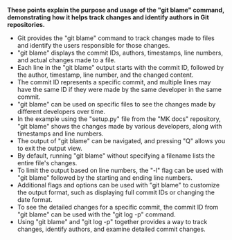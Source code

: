 **These points explain the purpose and usage of the "git blame" command, demonstrating how it helps track changes and identify authors in Git repositories.**

- Git provides the "git blame" command to track changes made to files and identify the users responsible for those changes.
- "git blame" displays the commit IDs, authors, timestamps, line numbers, and actual changes made to a file.
- Each line in the "git blame" output starts with the commit ID, followed by the author, timestamp, line number, and the changed content.
- The commit ID represents a specific commit, and multiple lines may have the same ID if they were made by the same developer in the same commit.
- "git blame" can be used on specific files to see the changes made by different developers over time.
- In the example using the "setup.py" file from the "MK docs" repository, "git blame" shows the changes made by various developers, along with timestamps and line numbers.
- The output of "git blame" can be navigated, and pressing "Q" allows you to exit the output view.
- By default, running "git blame" without specifying a filename lists the entire file's changes.
- To limit the output based on line numbers, the "-l" flag can be used with "git blame" followed by the starting and ending line numbers.
- Additional flags and options can be used with "git blame" to customize the output format, such as displaying full commit IDs or changing the date format.
- To see the detailed changes for a specific commit, the commit ID from "git blame" can be used with the "git log -p" command.
- Using "git blame" and "git log -p" together provides a way to track changes, identify authors, and examine detailed commit changes.

